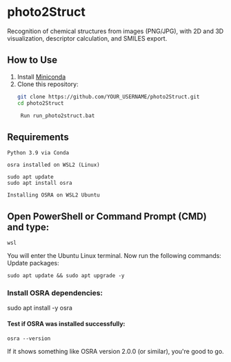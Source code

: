# photo2Struct

Recognition of chemical structures from images (PNG/JPG), with 2D and 3D visualization, descriptor calculation, and SMILES export.

## How to Use

1. Install [Miniconda](https://docs.conda.io/en/latest/miniconda.html)
2. Clone this repository:
   ```bash
   git clone https://github.com/YOUR_USERNAME/photo2Struct.git
   cd photo2Struct

    Run run_photo2struct.bat

## Requirements

    Python 3.9 via Conda

    osra installed on WSL2 (Linux)

    sudo apt update
    sudo apt install osra

    Installing OSRA on WSL2 Ubuntu

## Open PowerShell or Command Prompt (CMD) and type:

    wsl

You will enter the Ubuntu Linux terminal. Now run the following commands:
Update packages:

    sudo apt update && sudo apt upgrade -y

### Install OSRA dependencies:

  sudo apt install -y osra

#### Test if OSRA was installed successfully:

    osra --version

If it shows something like OSRA version 2.0.0 (or similar), you're good to go.


